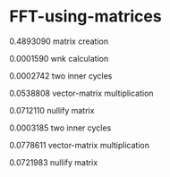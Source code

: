 # FFT-using-matrices
0.4893090 matrix creation

0.0001590 wnk calculation

0.0002742 two inner cycles

0.0538808 vector-matrix multiplication

0.0712110 nullify matrix

0.0003185 two inner cycles

0.0778611 vector-matrix multiplication

0.0721983 nullify matrix
